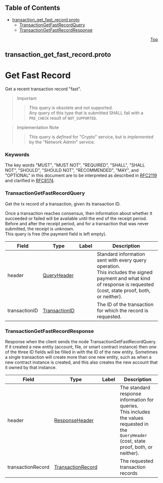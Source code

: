 ## Table of Contents

- [transaction_get_fast_record.proto](#transaction_get_fast_record-proto)
    - [TransactionGetFastRecordQuery](#proto-TransactionGetFastRecordQuery)
    - [TransactionGetFastRecordResponse](#proto-TransactionGetFastRecordResponse)
  



<a name="transaction_get_fast_record-proto"></a>
<p align="right"><a href="#top">Top</a></p>

## transaction_get_fast_record.proto
# Get Fast Record
Get a recent transaction record "fast".

> Important
>> This query is obsolete and not supported.<br/>
>> Any query of this type that is submitted SHALL fail with a `PRE_CHECK`
>> result of `NOT_SUPPORTED`.

> Implementation Note
>> This query is _defined_ for "Crypto" service, but is _implemented_ by
>> the "Network Admin" service.

### Keywords
The key words "MUST", "MUST NOT", "REQUIRED", "SHALL", "SHALL NOT",
"SHOULD", "SHOULD NOT", "RECOMMENDED", "MAY", and "OPTIONAL" in this
document are to be interpreted as described in
[RFC2119](https://www.ietf.org/rfc/rfc2119) and clarified in
[RFC8174](https://www.ietf.org/rfc/rfc8174).


<a name="proto-TransactionGetFastRecordQuery"></a>

### TransactionGetFastRecordQuery
Get the tx record of a transaction, given its transaction ID.

Once a transaction reaches consensus, then information about whether it
succeeded or failed will be available until the end of the receipt period.
Before and after the receipt period, and for a transaction that was never
submitted, the receipt is unknown.<br/>
This query is free (the payment field is left empty).


| Field | Type | Label | Description |
| ----- | ---- | ----- | ----------- |
| header | [QueryHeader](#proto-QueryHeader) |  | Standard information sent with every query operation.<br/> This includes the signed payment and what kind of response is requested (cost, state proof, both, or neither). |
| transactionID | [TransactionID](#proto-TransactionID) |  | The ID of the transaction for which the record is requested. |






<a name="proto-TransactionGetFastRecordResponse"></a>

### TransactionGetFastRecordResponse
Response when the client sends the node TransactionGetFastRecordQuery.
If it created a new entity (account, file, or smart contract instance) then
one of the three ID fields will be filled in with the ID of the new entity.
Sometimes a single transaction will create more than one new entity, such
as when a new contract instance is created, and this also creates the new
account that it owned by that instance.


| Field | Type | Label | Description |
| ----- | ---- | ----- | ----------- |
| header | [ResponseHeader](#proto-ResponseHeader) |  | The standard response information for queries.<br/> This includes the values requested in the `QueryHeader` (cost, state proof, both, or neither). |
| transactionRecord | [TransactionRecord](#proto-TransactionRecord) |  | The requested transaction records |





 <!-- end messages -->

 <!-- end enums -->

 <!-- end HasExtensions -->

 <!-- end services -->



